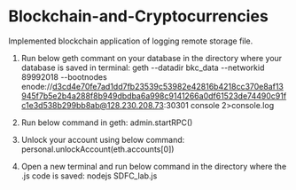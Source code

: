 # Blockchain-and-Cryptocurrencies
Implemented blockchain application of logging remote storage file.

1. Run below geth commant on your database in the directory where your database is saved in terminal: 
geth --datadir bkc_data --networkid 89992018 --bootnodes enode://d3cd4e70fe7ad1dd7fb23539c53982e42816b4218cc370e8af13945f7b5e2b4a288f8b949dbdba6a998c9141266a0df61523de74490c91fc1e3d538b299bb8ab@128.230.208.73:30301 console 2>console.log 

2. Run below command in geth: 
admin.startRPC() 

3. Unlock your account using below command: 
personal.unlockAccount(eth.accounts[0]) 

3. Open a new terminal and run below command in the directory where the .js code is saved: nodejs SDFC_lab.js
